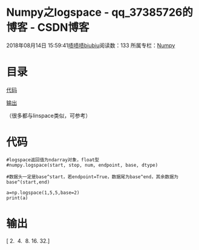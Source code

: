 # Numpy之logspace - qq_37385726的博客 - CSDN博客





2018年08月14日 15:59:41[啧啧啧biubiu](https://me.csdn.net/qq_37385726)阅读数：133
所属专栏：[Numpy](https://blog.csdn.net/column/details/26170.html)









# **目录**

[代码](#%E4%BB%A3%E7%A0%81)

[输出](#%E8%BE%93%E5%87%BA)

（很多都与linspace类似，可参考）

# 代码

```
#logspace返回值为ndarray对象，float型
#numpy.logspace(start, stop, num, endpoint, base, dtype)

#数据头一定是base^start，若endpoint=True，数据尾为base^end，其余数据为base^(start,end)

a=np.logspace(1,5,5,base=2)
print(a)
```

# 输出

[ 2.  4.  8. 16. 32.]



